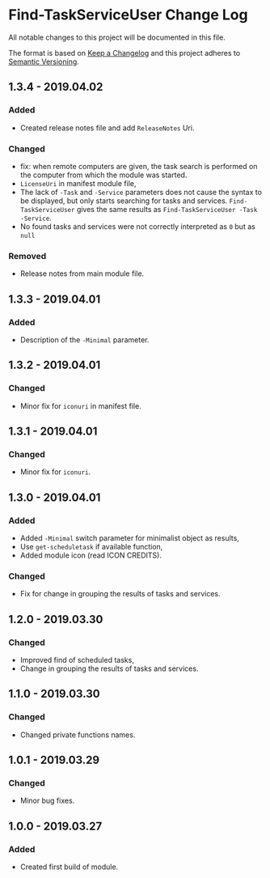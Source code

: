 # Find-TaskServiceUser Change Log

All notable changes to this project will be documented in this file.

The format is based on [Keep a Changelog](http://keepachangelog.com/) and this project adheres to [Semantic Versioning](http://semver.org/).

## 1.3.4 - 2019.04.02
### Added
  - Created release notes file and add `ReleaseNotes` Uri.
### Changed
  - fix: when remote computers are given, the task search is performed on the computer from which the module was started.
  - `LicenseUri` in manifest module file,
  - The lack of `-Task` and `-Service` parameters does not cause the syntax to be displayed, but only starts searching for tasks and services. `Find-TaskServiceUser` gives the    same results as `Find-TaskServiceUser -Task -Service`.
  - No found tasks and services were not correctly interpreted as `0` but as `null`
### Removed
  - Release notes from main module file.
## 1.3.3 - 2019.04.01
### Added
  - Description of the `-Minimal` parameter.
## 1.3.2 - 2019.04.01
### Changed
  - Minor fix for `iconuri` in manifest file.
## 1.3.1 - 2019.04.01
### Changed
  - Minor fix for `iconuri`.
## 1.3.0 - 2019.04.01
### Added
  - Added `-Minimal` switch parameter for minimalist object as results,
  - Use `get-scheduletask` if available function,
  - Added module icon (read ICON CREDITS).
### Changed
  - Fix for change in grouping the results of tasks and services.
## 1.2.0 - 2019.03.30
### Changed
  - Improved find of scheduled tasks,
  - Change in grouping the results of tasks and services. 
## 1.1.0 - 2019.03.30
### Changed
  - Changed private functions names.
## 1.0.1 - 2019.03.29
### Changed
  - Minor bug fixes.
## 1.0.0 - 2019.03.27
### Added
  - Created first build of module.
